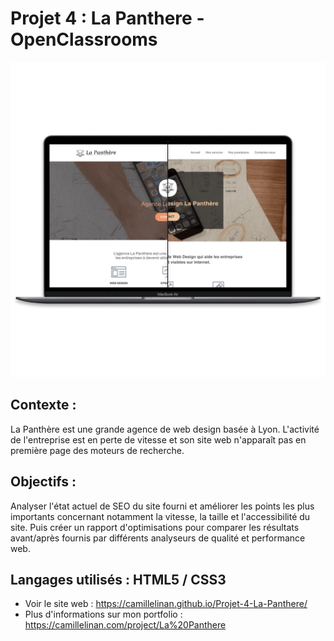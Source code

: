 # Projet 4 : La Panthere - OpenClassrooms

![Alt text](/lapanthereCover.webp?raw=true "Cover Booki OpenClassrooms")

## Contexte : 
La Panthère est une grande agence de web design basée à Lyon. L'activité de l'entreprise est en perte de vitesse et son site web n'apparaît pas en première page des moteurs de recherche.

## Objectifs : 
Analyser l'état actuel de SEO du site fourni et améliorer les points les plus importants concernant notamment la vitesse, la taille et l'accessibilité du site. Puis créer un rapport d'optimisations pour comparer les résultats avant/après fournis par différents analyseurs de qualité et performance web.

## Langages utilisés : HTML5 / CSS3

+ Voir le site web : https://camillelinan.github.io/Projet-4-La-Panthere/
+ Plus d'informations sur mon portfolio : https://camillelinan.com/project/La%20Panthere
